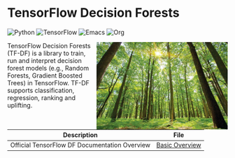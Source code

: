 # TensorFlow Decision Forests

![Python](https://img.shields.io/badge/Python-3776AB.svg?style=flat-square&logo=python&logoColor=white)
![TensorFlow](https://img.shields.io/badge/TensorFlow-FF6F00.svg?style=flat-square&logo=tensorflow&logoColor=white)
![Emacs](https://img.shields.io/badge/Emacs-7F5AB6.svg?style=flat-square&logo=gnuemacs&logoColor=white)
![Org](https://img.shields.io/badge/Org%20Mode-77AA99.svg?style=flat-square&logo=org&logoColor=white)

<img src="https://github.com/UmbertoFasci/Decision_Forests/blob/main/Forest.jpeg" width=300 align="right" />

TensorFlow Decision Forests (TF-DF) is a library to train, run and interpret decision forest models (e.g., Random Forests, Gradient Boosted Trees) in TensorFlow. TF-DF supports classification, regression, ranking and uplifting.
 
|**Description**|**File**|
|-|-|
|Official TensorFlow DF Documentation Overview|[Basic Overview](https://github.com/UmbertoFasci/Decision_Forests/blob/main/Decision_trees_test.md)|


